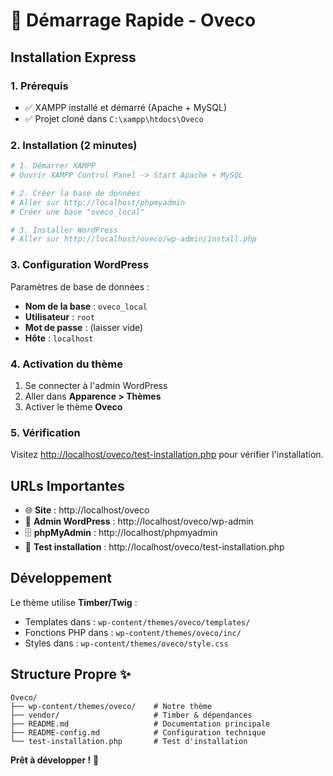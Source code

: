 # 🚀 Démarrage Rapide - Oveco

## Installation Express

### 1. Prérequis
- ✅ XAMPP installé et démarré (Apache + MySQL)
- ✅ Projet cloné dans `C:\xampp\htdocs\Oveco`

### 2. Installation (2 minutes)

```bash
# 1. Démarrer XAMPP
# Ouvrir XAMPP Control Panel -> Start Apache + MySQL

# 2. Créer la base de données
# Aller sur http://localhost/phpmyadmin
# Créer une base "oveco_local"

# 3. Installer WordPress
# Aller sur http://localhost/oveco/wp-admin/install.php
```

### 3. Configuration WordPress

Paramètres de base de données :
- **Nom de la base** : `oveco_local`
- **Utilisateur** : `root`
- **Mot de passe** : (laisser vide)
- **Hôte** : `localhost`

### 4. Activation du thème

1. Se connecter à l'admin WordPress
2. Aller dans **Apparence > Thèmes**
3. Activer le thème **Oveco**

### 5. Vérification

Visitez [http://localhost/oveco/test-installation.php](http://localhost/oveco/test-installation.php) pour vérifier l'installation.

## URLs Importantes

- 🌐 **Site** : http://localhost/oveco
- 🔧 **Admin WordPress** : http://localhost/oveco/wp-admin
- 🗄️ **phpMyAdmin** : http://localhost/phpmyadmin
- 🧪 **Test installation** : http://localhost/oveco/test-installation.php

## Développement

Le thème utilise **Timber/Twig** :
- Templates dans : `wp-content/themes/oveco/templates/`
- Fonctions PHP dans : `wp-content/themes/oveco/inc/`
- Styles dans : `wp-content/themes/oveco/style.css`

## Structure Propre ✨

```
Oveco/
├── wp-content/themes/oveco/    # Notre thème
├── vendor/                     # Timber & dépendances
├── README.md                   # Documentation principale
├── README-config.md            # Configuration technique
└── test-installation.php       # Test d'installation
```

**Prêt à développer !** 🎉
